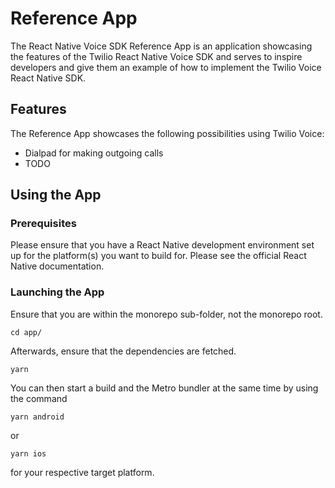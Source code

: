 # Reference App

The React Native Voice SDK Reference App is an application showcasing the features of the Twilio React Native Voice SDK and serves to inspire developers and give them an example of how to implement the Twilio Voice React Native SDK.

## Features

The Reference App showcases the following possibilities using Twilio Voice:
* Dialpad for making outgoing calls
* TODO

## Using the App

### Prerequisites

Please ensure that you have a React Native development environment set up for the platform(s) you want to build for. Please see the official React Native documentation.

### Launching the App

Ensure that you are within the monorepo sub-folder, not the monorepo root.
```
cd app/
```
Afterwards, ensure that the dependencies are fetched.
```
yarn
```
You can then start a build and the Metro bundler at the same time by using the command
```
yarn android
```
or
```
yarn ios
```
for your respective target platform.
